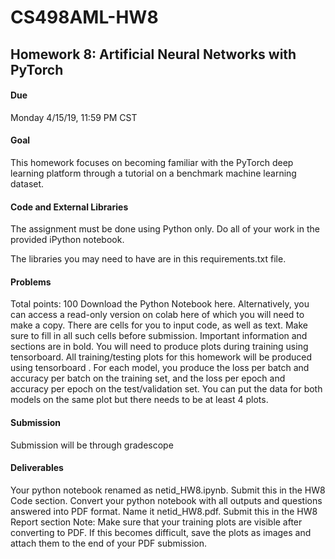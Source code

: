 # CS498AML-HW8

## Homework 8: Artificial Neural Networks with PyTorch

#### Due
Monday 4/15/19, 11:59 PM CST

#### Goal
This homework focuses on becoming familiar with the PyTorch deep learning platform through a tutorial on a benchmark machine learning dataset.

#### Code and External Libraries
The assignment must be done using Python only. Do all of your work in the provided iPython notebook.

The libraries you may need to have are in this requirements.txt file.

#### Problems
Total points: 100
Download the Python Notebook here. Alternatively, you can access a read-only version on colab here of which you will need to make a copy.
There are cells for you to input code, as well as text. Make sure to fill in all such cells before submission. Important information and sections are in bold.
You will need to produce plots during training using tensorboard. All training/testing plots for this homework will be produced using tensorboard . For each model, you produce the loss per batch and accuracy per batch on the training set, and the loss per epoch and accuracy per epoch on the test/validation set. You can put the data for both models on the same plot but there needs to be at least 4 plots.

#### Submission
Submission will be through gradescope

#### Deliverables
Your python notebook renamed as netid_HW8.ipynb. Submit this in the HW8 Code section.
Convert your python notebook with all outputs and questions answered into PDF format. Name it netid_HW8.pdf. Submit this in the HW8 Report section
Note: Make sure that your training plots are visible after converting to PDF. If this becomes difficult, save the plots as images and attach them to the end of your PDF submission.
